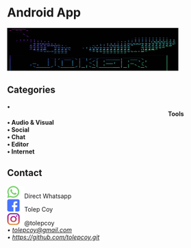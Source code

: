 # Android App
<p float="center">
  <img src="https://raw.githubusercontent.com/Bhai4You/bhai4you/master/msg5780888591-38934.jpg" width="400" height="100" />
</p>

## Categories
 <b>
  • <marquee>Tools</marquee> </br>
  • Audio & Visual </br>
  • Social </br>
  • Chat </br>
  • Editor </br>
  • Internet
 </b>
 
## Contact
<img src="https://raw.githubusercontent.com/tolepcoy/tolepcoy/main/image/wa.png" width="40" />Direct Whatsapp
<br>
<img src="https://raw.githubusercontent.com/tolepcoy/tolepcoy/main/image/fb.png" width="40" />Tolep Coy
<br>
<img src="https://raw.githubusercontent.com/tolepcoy/tolepcoy/main/image/ig.png" width="40" />@tolepcoy
<br>
<i>
• <a href="https://emailtolep.js">tolepcoy@gmail.com</a></br>
• https://github.com/tolepcoy.git
</i>
